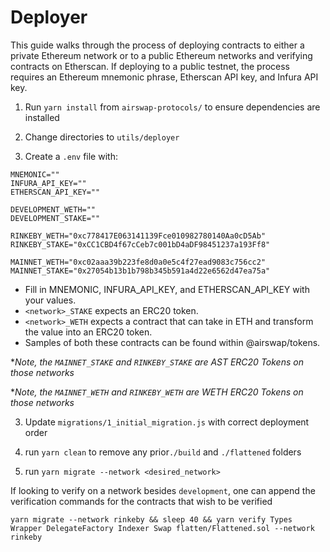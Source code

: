 # Deployer

This guide walks through the process of deploying contracts to either a private Ethereum network or to a public Ethereum networks and verifying contracts on Etherscan. If deploying to a public testnet, the process requires an Ethereum mnemonic phrase, Etherscan API key, and Infura API key.

1. Run `yarn install` from `airswap-protocols/` to ensure dependencies are installed

2. Change directories to `utils/deployer`

2. Create a `.env` file with:

```
MNEMONIC=""
INFURA_API_KEY=""
ETHERSCAN_API_KEY=""

DEVELOPMENT_WETH=""
DEVELOPMENT_STAKE=""

RINKEBY_WETH="0xc778417E063141139Fce010982780140Aa0cD5Ab"
RINKEBY_STAKE="0xCC1CBD4f67cCeb7c001bD4aDF98451237a193Ff8"

MAINNET_WETH="0xc02aaa39b223fe8d0a0e5c4f27ead9083c756cc2"
MAINNET_STAKE="0x27054b13b1b798b345b591a4d22e6562d47ea75a"
```
- Fill in MNEMONIC, INFURA_API_KEY, and ETHERSCAN_API_KEY with your values.
- `<network>_STAKE` expects an ERC20 token.
- `<network>_WETH` expects a contract that can take in ETH and transform the value into an ERC20 token.
- Samples of both these contracts can be found within @airswap/tokens.
  
**Note, the `MAINNET_STAKE` and `RINKEBY_STAKE` are AST ERC20 Tokens on those networks*

**Note, the `MAINNET_WETH` and `RINKEBY_WETH` are WETH ERC20 Tokens on those networks*

3. Update `migrations/1_initial_migration.js` with correct deployment order

4. run `yarn clean` to remove any prior`./build` and `./flattened` folders

5. run `yarn migrate --network <desired_network>`

If looking to verify on a network besides `development`, one can append the verification commands for the contracts that wish to be verified
```
yarn migrate --network rinkeby && sleep 40 && yarn verify Types Wrapper DelegateFactory Indexer Swap flatten/Flattened.sol --network rinkeby
```